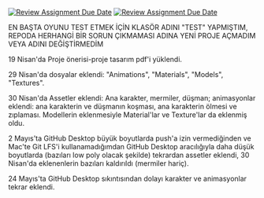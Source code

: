 [![Review Assignment Due Date](https://classroom.github.com/assets/deadline-readme-button-24ddc0f5d75046c5622901739e7c5dd533143b0c8e959d652212380cedb1ea36.svg)](https://classroom.github.com/a/gTiETg9a)
[![Review Assignment Due Date](https://classroom.github.com/assets/deadline-readme-button-8d59dc4de5201274e310e4c54b9627a8934c3b88527886e3b421487c677d23eb.svg)](https://classroom.github.com/a/gTiETg9a)


EN BAŞTA OYUNU TEST ETMEK İÇİN KLASÖR ADINI "TEST" YAPMIŞTIM, REPODA HERHANGİ BİR SORUN ÇIKMAMASI ADINA YENİ PROJE AÇMADIM VEYA ADINI DEĞİŞTİRMEDİM

19 Nisan'da Proje önerisi-proje tasarım pdf'i yüklendi.

29 Nisan'da dosyalar eklendi: "Animations", "Materials", "Models", "Textures".

30 Nisan'da Assetler eklendi: Ana karakter, mermiler, düşman; animasyonlar eklendi: ana karakterin ve düşmanın koşması, ana karakterin ölmesi ve zıplaması. Modellerin eklenmesiyle Material'lar ve Texture'lar da eklenmiş oldu.

2 Mayıs'ta GitHub Desktop büyük boyutlarda push'a izin vermediğinden ve Mac'te Git LFS'i kullanamadığımdan GitHub Desktop aracılığıyla daha düşük boyutlarda (bazıları low poly olacak şekilde) tekrardan assetler eklendi, 30 Nisan'da eklenenlerin bazıları kaldırıldı (mermiler hariç).

24 Mayıs'ta  GitHub Desktop sıkıntısından dolayı karakter ve animasyonlar tekrar eklendi.
